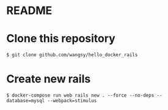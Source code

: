 # README

# Clone this repository

```
$ git clone github.com/wangsy/hello_docker_rails
```

# Create new rails

```
$ docker-compose run web rails new . --force --no-deps --database=mysql --webpack=stimulus
```